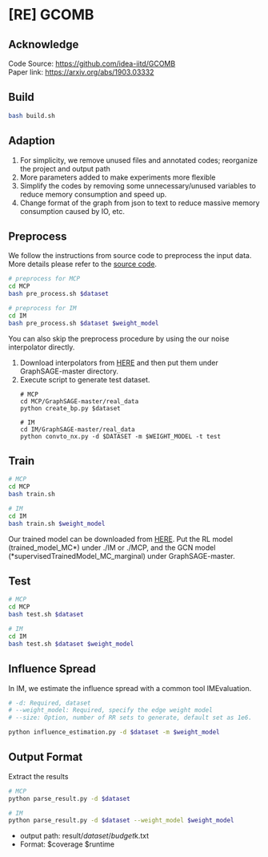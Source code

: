 # [RE] GCOMB

## Acknowledge
Code Source: https://github.com/idea-iitd/GCOMB  
Paper link: https://arxiv.org/abs/1903.03332

## Build
```sh
bash build.sh
```

## Adaption
1. For simplicity, we remove unused files and annotated codes; reorganize the project and output path
2. More parameters added to make experiments more flexible
3. Simplify the codes by removing some unnecessary/unused variables to reduce memory consumption and speed up.
4. Change format of the graph from json to text to reduce massive memory consumption caused by IO, etc. 

## Preprocess
We follow the instructions from source code to preprocess the input data.
More details please refer to the [source code](https://github.com/idea-iitd/GCOMB). 
```sh
# preprocess for MCP
cd MCP
bash pre_process.sh $dataset

# preprocess for IM
cd IM
bash pre_process.sh $dataset $weight_model
```

You can also skip the preprocess procedure by using the our noise interpolator directly.
1. Download interpolators from [HERE](https://drive.google.com/drive/folders/1V0TcKcC5AW_CZUhKwN7wTHgAVbtX4pg1?usp=drive_link) and then put them under GraphSAGE-master directory.
2. Execute script to generate test dataset.
    ```shell
    # MCP
    cd MCP/GraphSAGE-master/real_data
    python create_bp.py $dataset
   
    # IM
    cd IM/GraphSAGE-master/real_data
    python convto_nx.py -d $DATASET -m $WEIGHT_MODEL -t test
    ```
## Train
```sh
# MCP
cd MCP
bash train.sh

# IM
cd IM
bash train.sh $weight_model
```
Our trained model can be downloaded from [HERE](https://drive.google.com/drive/folders/1V0TcKcC5AW_CZUhKwN7wTHgAVbtX4pg1?usp=drive_link).
Put the RL model (trained_model_MC*) under ./IM or ./MCP, and the GCN model (*supervisedTrainedModel_MC_marginal) under GraphSAGE-master.


## Test
```sh
# MCP
cd MCP
bash test.sh $dataset 

# IM
cd IM
bash test.sh $dataset $weight_model
```

## Influence Spread
In IM, we estimate the influence spread with a common tool IMEvaluation.
```sh
# -d: Required, dataset
# --weight_model: Required, specify the edge weight model 
# --size: Option, number of RR sets to generate, default set as 1e6.

python influence_estimation.py -d $dataset -m $weight_model
```

## Output Format
Extract the results
```sh
# MCP
python parse_result.py -d $dataset

# IM
python parse_result.py -d $dataset --weight_model $weight_model
```
* output path: 
    result/$dataset/budget$k.txt
* Format: $coverage $runtime
